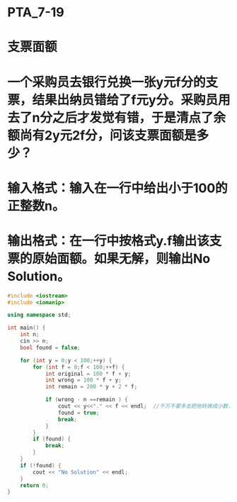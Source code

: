 # PTA_7-19
# 支票面额
# 一个采购员去银行兑换一张y元f分的支票，结果出纳员错给了f元y分。采购员用去了n分之后才发觉有错，于是清点了余额尚有2y元2f分，问该支票面额是多少？

# 输入格式：输入在一行中给出小于100的正整数n。

# 输出格式：在一行中按格式y.f输出该支票的原始面额。如果无解，则输出No Solution。
```cpp
#include <iostream>
#include <iomanip>

using namespace std;

int main() {
	int n;
	cin >> n;
	bool found = false;

	for (int y = 0;y < 100;++y) {
		for (int f = 0;f < 100;++f) {
			int original = 100 * f + y;
			int wrong = 100 * f + y;
			int remain = 200 * y + 2 * f;

			if (wrong - n ==remain ) {
				cout << y<<"." << f << endl;  //千万不要多去把他转换成小数，不然必错
				found = true;
				break;
			}
		}
		if (found) {
			break;
		}
	}
	if (!found) {
		cout << "No Solution" << endl;
	}
	return 0;
}